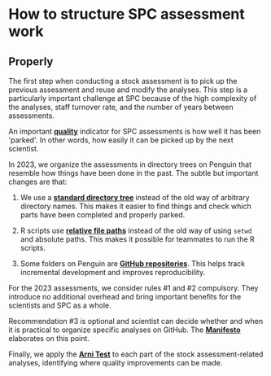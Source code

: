# How to structure SPC assessment work

## Properly

The first step when conducting a stock assessment is to pick up the previous
assessment and reuse and modify the analyses. This step is a particularly
important challenge at SPC because of the high complexity of the analyses, staff
turnover rate, and the number of years between assessments.

An important [**quality**](quality.md) indicator for SPC assessments is how well
it has been 'parked'. In other words, how easily it can be picked up by the next
scientist.

In 2023, we organize the assessments in directory trees on Penguin that resemble
how things have been done in the past. The subtle but important changes are
that:

1. We use a [**standard directory tree**](dir_tree.md#recommendation) instead of
   the old way of arbitrary directory names. This makes it easier to find things
   and check which parts have been completed and properly parked.

2. R scripts use [**relative file paths**](file_paths.md#use-relative-paths)
   instead of the old way of using `setwd` and absolute paths. This makes it
   possible for teammates to run the R scripts.

3. Some folders on Penguin are [**GitHub repositories**](github.md#github). This
   helps track incremental development and improves reproducibility.

For the 2023 assessments, we consider rules #1 and #2 compulsory. They introduce
no additional overhead and bring important benefits for the scientists and SPC
as a whole.

Recommendation #3 is optional and scientist can decide whether and when it is
practical to organize specific analyses on GitHub. The
[**Manifesto**](manifesto.md#github-and-penguin-do-they-get-along) elaborates on
this point.

Finally, we apply the [**Arni Test**](arni_test.md) to each part of the stock
assessment-related analyses, identifying where quality improvements can be made.

